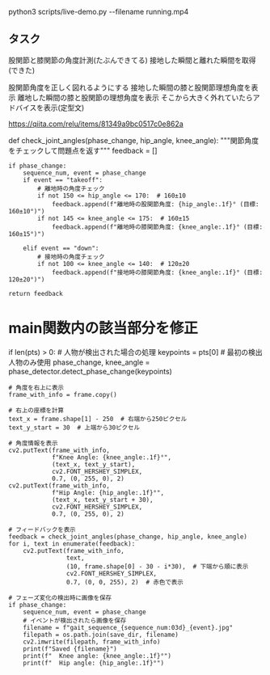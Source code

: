 python3  scripts/live-demo.py --filename running.mp4


## タスク
股関節と膝関節の角度計測(たぶんできてる)
接地した瞬間と離れた瞬間を取得(できた)

股関節角度を正しく図れるようにする
接地した瞬間の膝と股関節理想角度を表示
離地した瞬間の膝と股関節の理想角度を表示
そこから大きく外れていたらアドバイスを表示(定型文)

https://qiita.com/relu/items/81349a9bc0517c0e862a


def check_joint_angles(phase_change, hip_angle, knee_angle):
    """関節角度をチェックして問題点を返す"""
    feedback = []
    
    if phase_change:
        sequence_num, event = phase_change
        if event == "takeoff":
            # 離地時の角度チェック
            if not 150 <= hip_angle <= 170:  # 160±10
                feedback.append(f"離地時の股関節角度: {hip_angle:.1f}° (目標: 160±10°)")
            if not 145 <= knee_angle <= 175:  # 160±15
                feedback.append(f"離地時の膝関節角度: {knee_angle:.1f}° (目標: 160±15°)")
                
        elif event == "down":
            # 接地時の角度チェック
            if not 100 <= knee_angle <= 140:  # 120±20
                feedback.append(f"接地時の膝関節角度: {knee_angle:.1f}° (目標: 120±20°)")
                
    return feedback

# main関数内の該当部分を修正
if len(pts) > 0:
    # 人物が検出された場合の処理
    keypoints = pts[0]  # 最初の検出人物のみ使用
    phase_change, knee_angle = phase_detector.detect_phase_change(keypoints)
    
    # 角度を右上に表示
    frame_with_info = frame.copy()
    
    # 右上の座標を計算
    text_x = frame.shape[1] - 250  # 右端から250ピクセル
    text_y_start = 30  # 上端から30ピクセル
    
    # 角度情報を表示
    cv2.putText(frame_with_info, 
                f"Knee Angle: {knee_angle:.1f}°", 
                (text_x, text_y_start),
                cv2.FONT_HERSHEY_SIMPLEX, 
                0.7, (0, 255, 0), 2)
    cv2.putText(frame_with_info, 
                f"Hip Angle: {hip_angle:.1f}°", 
                (text_x, text_y_start + 30),
                cv2.FONT_HERSHEY_SIMPLEX, 
                0.7, (0, 255, 0), 2)

    # フィードバックを表示
    feedback = check_joint_angles(phase_change, hip_angle, knee_angle)
    for i, text in enumerate(feedback):
        cv2.putText(frame_with_info,
                    text,
                    (10, frame.shape[0] - 30 - i*30),  # 下端から順に表示
                    cv2.FONT_HERSHEY_SIMPLEX,
                    0.7, (0, 0, 255), 2)  # 赤色で表示

    # フェーズ変化の検出時に画像を保存
    if phase_change:
        sequence_num, event = phase_change
        # イベントが検出されたら画像を保存
        filename = f"gait_sequence_{sequence_num:03d}_{event}.jpg"
        filepath = os.path.join(save_dir, filename)
        cv2.imwrite(filepath, frame_with_info)
        print(f"Saved {filename}")
        print(f"  Knee angle: {knee_angle:.1f}°")
        print(f"  Hip angle: {hip_angle:.1f}°")
